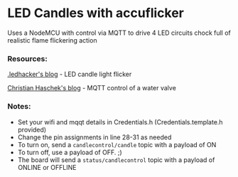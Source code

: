 # LED Candles with accuflicker
Uses a NodeMCU with control via MQTT to drive 4 LED circuits chock full of realistic flame flickering action
  
### Resources:

[.ledhacker's blog](https://ledhacker.blogspot.com/2011/12/led-candle-light-flicker-with-arduino.html) - LED candle light flicker

[Christian Haschek's blog](https://blog.haschek.at/2019/diy-garden-irrigation-for-less-than-20-bucks.html) - MQTT control of a water valve
 
### Notes:
- Set your wifi and mqqt details in Credentials.h (Credentials.template.h provided)
- Change the pin assignments in line 28-31 as needed
- To turn on, send a `candlecontrol/candle` topic with a payload of ON
- To turn off, use a payload of OFF. ;)
- The board will send a `status/candlecontrol` topic with a payload of ONLINE or OFFLINE
